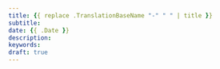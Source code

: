 ```yaml
---
title: {{ replace .TranslationBaseName "-" " " | title }}
subtitle:
date: {{ .Date }}
description: 
keywords:
draft: true
---
```

